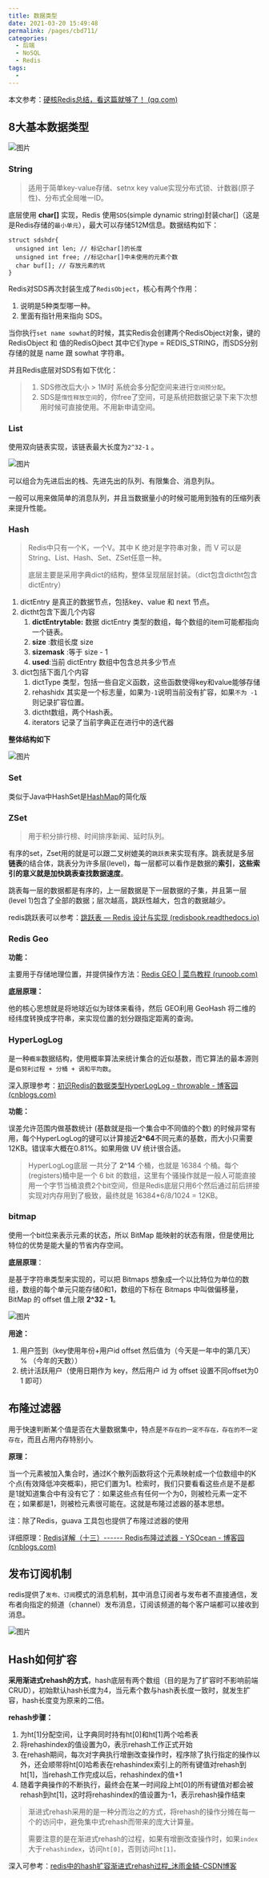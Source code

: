 ```yaml
---
title: 数据类型
date: 2021-03-20 15:49:48
permalink: /pages/cbd711/
categories:
  - 后端
  - NoSQL
  - Redis
tags:
  - 
---
```


本文参考：[硬核Redis总结，看这篇就够了！ (qq.com)](https://mp.weixin.qq.com/s/lsOYc2pxXo1vYs8_E0R3uQ)

## 8大基本数据类型

![图片](https://img.xiaoyou66.com/2021/03/20/27fca3ce4c8e4.png)

### String

> 适用于简单key-value存储、setnx key value实现分布式锁、计数器(原子性)、分布式全局唯一ID。

底层使用 **char[]** 实现，Redis 使用`SDS`(simple dynamic string)封装char[]（这是是Redis存储的`最小单元`），最大可以存储512M信息。数据结构如下：

```
struct sdshdr{
  unsigned int len; // 标记char[]的长度
  unsigned int free; //标记char[]中未使用的元素个数
  char buf[]; // 存放元素的坑
}
```

Redis对SDS再次封装生成了`RedisObject`，核心有两个作用：

1. 说明是5种类型哪一种。
2. 里面有指针用来指向 SDS。

当你执行`set name sowhat`的时候，其实Redis会创建两个RedisObject对象，键的RedisObject 和 值的RedisOjbect 其中它们type = REDIS_STRING，而SDS分别存储的就是 name 跟 sowhat 字符串。

并且Redis底层对SDS有如下优化：

> 1. SDS修改后大小 > 1M时 系统会多分配空间来进行`空间预分配`。
> 2. SDS是`惰性释放空间`的，你free了空间，可是系统把数据记录下来下次想用时候可直接使用。不用新申请空间。

### List

使用双向链表实现，该链表最大长度为`2^32-1` 。

![图片](https://img.xiaoyou66.com/2021/03/20/c59e45ec4e742.png)

可以组合为先进后出的栈、先进先出的队列、有限集合、消息列队。

一般可以用来做简单的消息队列，并且当数据量小的时候可能用到独有的压缩列表来提升性能。

### Hash

> Redis中只有一个K，一个V。其中 K 绝对是字符串对象，而 V 可以是String、List、Hash、Set、ZSet任意一种。
>
> 底层主要是采用字典dict的结构，整体呈现层层封装。（dict包含dictht包含dictEntry）

1. dictEntry 是真正的数据节点，包括key、value 和 next 节点。
2. dictht包含下面几个内容
   1. **dictEntrytable:** 数据 dictEntry 类型的数组，每个数组的item可能都指向一个链表。
   2. **size** :数组长度 size
   3. **sizemask** :等于 size - 1
   4. **used**:当前 dictEntry 数组中包含总共多少节点
3. dict包括下面几个内容
   1. dictType 类型，包括一些自定义函数，这些函数使得key和value能够存储
   2. rehashidx 其实是一个标志量，如果为`-1`说明当前没有扩容，如果`不为 -1` 则记录扩容位置。
   3. dictht数组，两个Hash表。
   4. iterators 记录了当前字典正在进行中的迭代器

**整体结构如下**

![图片](https://img.xiaoyou66.com/2021/03/20/b8e0810f27add.png)

### Set

类似于Java中HashSet是[HashMap](https://mp.weixin.qq.com/s?__biz=MzI4NjI1OTI4Nw==&mid=2247485513&idx=1&sn=340e879f3197ae9e3d8789a1ad55a76e&scene=21#wechat_redirect)的简化版

### ZSet

> 用于积分排行榜、时间排序新闻、延时队列。

有序的set，Zset用的就是可以跟二叉树媲美的`跳跃表`来实现有序。跳表就是多层**链表**的结合体，跳表分为许多层(level)，每一层都可以看作是数据的**索引**，**这些索引的意义就是加快跳表查找数据速度**。

跳表每一层的数据都是有序的，上一层数据是下一层数据的子集，并且第一层(level 1)包含了全部的数据；层次越高，跳跃性越大，包含的数据越少。

redis跳跃表可以参考：[跳跃表 — Redis 设计与实现 (redisbook.readthedocs.io)](https://redisbook.readthedocs.io/en/latest/internal-datastruct/skiplist.html)

### Redis Geo

**功能：**

主要用于存储地理位置，并提供操作方法：[Redis GEO | 菜鸟教程 (runoob.com)](https://www.runoob.com/redis/redis-geo.html)

**底层原理：**

他的核心思想就是将地球近似为球体来看待，然后 GEO利用 GeoHash 将二维的经纬度转换成字符串，来实现位置的划分跟指定距离的查询。

### HyperLogLog

是一种`概率`数据结构，使用概率算法来统计集合的近似基数，而它算法的最本源则是`伯努利过程 + 分桶 + 调和平均数`。

深入原理参考：[初识Redis的数据类型HyperLogLog - throwable - 博客园 (cnblogs.com)](https://www.cnblogs.com/throwable/p/13138554.html)

**功能：**

误差允许范围内做基数统计 (基数就是指一个集合中不同值的个数) 的时候非常有用，每个HyperLogLog的键可以计算接近**2^64**不同元素的基数，而大小只需要12KB。错误率大概在0.81%。如果用做 UV 统计很合适。

> HyperLogLog底层 一共分了 **2^14** 个桶，也就是 16384 个桶。每个(registers)桶中是一个 6 bit 的数组，这里有个骚操作就是一般人可能直接用一个字节当桶浪费2个bit空间，但是Redis底层只用6个然后通过前后拼接实现对内存用到了极致，最终就是 16384*6/8/1024 = 12KB。

### bitmap

使用一个bit位来表示元素的状态，所以 BitMap 能映射的状态有限，但是使用比特位的优势是能大量的节省内存空间。

**底层原理**： 

是基于字符串类型来实现的，可以把 Bitmaps 想象成一个以比特位为单位的数组，数组的每个单元只能存储0和1，数组的下标在 Bitmaps 中叫做偏移量，BitMap 的 offset 值上限 **2^32 - 1**。

![图片](https://img.xiaoyou66.com/2021/03/21/702aab63192ae.png)

**用途：**

1. 用户签到（key使用年份+用户id offset 然后值为（今天是一年中的第几天） % （今年的天数））
2. 统计活跃用户（使用日期作为 key，然后用户 id 为 offset 设置不同offset为0 1 即可）

## 布隆过滤器

用于快速判断某个值是否在大量数据集中，特点是`不存在的一定不存在，存在的不一定存在`，而且占用内存特别小。

**原理：**

当一个元素被加入集合时，通过K个散列函数将这个元素映射成一个位数组中的K个点(有效降低冲突概率)，把它们置为1。检索时，我们只要看看这些点是不是都是1就知道集合中有没有它了：如果这些点有任何一个为0，则被检元素一定不在；如果都是1，则被检元素很可能在。这就是布隆过滤器的基本思想。

注：除了Redis，guava 工具包也提供了布隆过滤器的使用

详细原理：[Redis详解（十三）------ Redis布隆过滤器 - YSOcean - 博客园 (cnblogs.com)](https://www.cnblogs.com/ysocean/p/12594982.html)

## 发布订阅机制

redis提供了`发布、订阅`模式的消息机制，其中消息订阅者与发布者不直接通信，发布者向指定的频道（channel）发布消息，订阅该频道的每个客户端都可以接收到消息。

![图片](https://img.xiaoyou66.com/2021/03/21/e939897d60094.png)

## Hash如何扩容

**采用渐进式rehash的方式**，hash底层有两个数组（目的是为了扩容时不影响前端CRUD），初始默认hash长度为4，当元素个数与hash表长度一致时，就发生扩容，hash长度变为原来的二倍。

**rehash步骤：**

1. 为ht[1]分配空间，让字典同时持有ht[0]和ht[1]两个哈希表
2. 将rehashindex的值设置为0，表示rehash工作正式开始
3. 在rehash期间，每次对字典执行增删改查操作时，程序除了执行指定的操作以外，还会顺带将ht[0]哈希表在rehashindex索引上的所有键值对rehash到ht[1]，当rehash工作完成以后，rehashindex的值+1
4. 随着字典操作的不断执行，最终会在某一时间段上ht[0]的所有键值对都会被rehash到ht[1]，这时将rehashindex的值设置为-1，表示rehash操作结束

> 渐进式rehash采用的是一种分而治之的方式，将rehash的操作分摊在每一个的访问中，避免集中式rehash而带来的庞大计算量。
>
> 需要注意的是在渐进式rehash的过程，如果有增删改查操作时，如果`index`大于`rehashindex`，访问`ht[0]`，否则访问`ht[1]。`

深入可参考：[redis中的hash扩容渐进式rehash过程_沐雨金鳞-CSDN博客](https://blog.csdn.net/qq_38262266/article/details/107727116)

